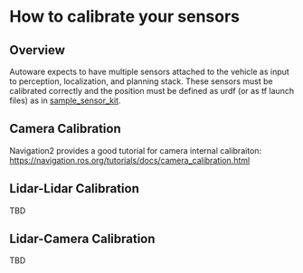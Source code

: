 # How to calibrate your sensors

## Overview

Autoware expects to have multiple sensors attached to the vehicle as input to perception, localization, and planning stack. These sensors must be calibrated correctly and the position must be defined as urdf (or as tf launch files) as in [sample_sensor_kit](https://github.com/autowarefoundation/sample_sensor_kit_launch/tree/main/sample_sensor_kit_description).

## Camera Calibration

Navigation2 provides a good tutorial for camera internal calibraiton:
<https://navigation.ros.org/tutorials/docs/camera_calibration.html>

## Lidar-Lidar Calibration

TBD

## Lidar-Camera Calibration

TBD

